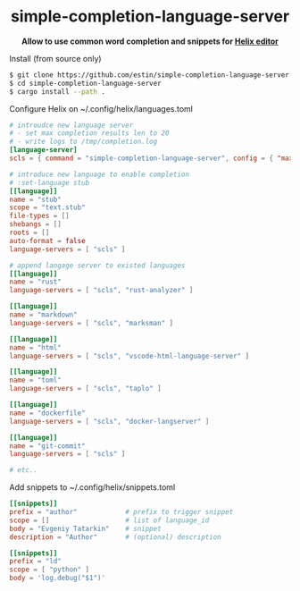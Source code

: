 <div align="center">
  <p><h1>simple-completion-language-server</h1> </p>
  <p><strong>Allow to use common word completion and snippets for <a href="https://helix-editor.com/">Helix editor</a></strong></p>
  <p></p>
</div>


Install (from source only)
```bash
$ git clone https://github.com/estin/simple-completion-language-server.git
$ cd simple-completion-language-server
$ cargo install --path .
```


Configure Helix on ~/.config/helix/languages.toml
```toml
# introudce new language server
# - set max completion results len to 20
# - write logs to /tmp/completion.log
[language-server]
scls = { command = "simple-completion-language-server", config = { "max_completion_items" = 20 }, environment = { "RUST_LOG" = "debug,simple-completion-langauge-server=debug",  "LOG_FILE" = "/tmp/completion.log" } }

# introduce new language to enable completion
# :set-language stub
[[language]]
name = "stub"
scope = "text.stub"
file-types = []
shebangs = []
roots = []
auto-format = false
language-servers = [ "scls" ]

# append langage server to existed languages
[[language]]
name = "rust"
language-servers = [ "scls", "rust-analyzer" ]

[[language]]
name = "markdown"
language-servers = [ "scls", "marksman" ]

[[language]]
name = "html"
language-servers = [ "scls", "vscode-html-language-server" ]

[[language]]
name = "toml"
language-servers = [ "scls", "taplo" ]

[[language]]
name = "dockerfile"
language-servers = [ "scls", "docker-langserver" ]

[[language]]
name = "git-commit"
language-servers = [ "scls" ]

# etc..
```

Add snippets to  ~/.config/helix/snippets.toml
```toml
[[snippets]]
prefix = "author"            # prefix to trigger snippet
scope = []                   # list of language_id
body = "Evgeniy Tatarkin"    # snippet
description = "Author"       # (optional) description

[[snippets]]
prefix = "ld"
scope = [ "python" ]
body = 'log.debug("$1")'
```
